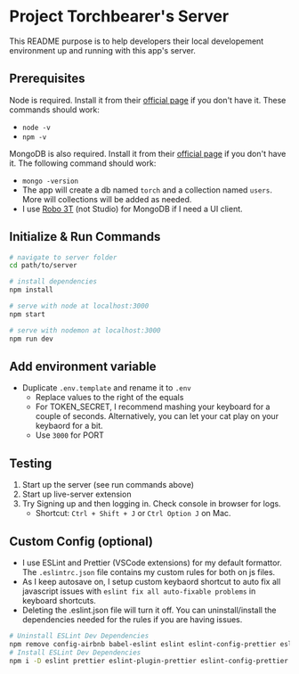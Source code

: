 # Project Torchbearer's Server

This README purpose is to help developers their local developement environment up and running with this app's server.

Prerequisites
--

Node is required. Install it from their [official page](https://nodejs.org/) if you don't have it. These commands should work:
- `node -v`
- `npm -v`

MongoDB is also required. Install it from their [official page](https://docs.mongodb.com/manual/installation/) if you don't have it. The following command should work:
- `mongo -version`
- The app will create a db named `torch` and a collection named `users`. More will collections will be added as needed. 
- I use [Robo 3T](https://robomongo.org/) (not Studio) for MongoDB if I need a UI client. 

Initialize & Run Commands
--

``` bash
# navigate to server folder
cd path/to/server

# install dependencies
npm install

# serve with node at localhost:3000
npm start

# serve with nodemon at localhost:3000
npm run dev

```

Add environment variable 
--

- Duplicate `.env.template` and rename it to `.env`
  - Replace values to the right of the equals
  - For TOKEN_SECRET, I recommend mashing your keyboard for a couple of seconds. Alternatively, you can let your cat play on your keybaord for a bit.
  - Use `3000` for PORT

Testing 
--

1. Start up the server (see run commands above)
2. Start up live-server extension 
3. Try Signing up and then logging in. Check console in browser for logs. 
    - Shortcut: `Ctrl + Shift + J` or `Ctrl Option J` on Mac.

Custom Config (optional) 
--
- I use ESLint and Prettier (VSCode extensions) for my default formattor. The `.eslintrc.json` file contains my custom rules for both on js files. 
- As I keep autosave on, I setup custom keybaord shortcut to auto fix all javascript issues with `eslint fix all auto-fixable problems` in keyboard shortcuts.
- Deleting the .eslint.json file will turn it off. You can uninstall/install the dependencies needed for the rules if you are having issues.
```bash
# Uninstall ESLint Dev Dependencies
npm remove config-airbnb babel-eslint eslint eslint-config-prettier eslint-config-airbnb eslint-plugin-html eslint-plugin-prettier eslint-plugin-import eslint-plugin-jsx-a11y eslint-plugin-react prettier eslint-plugin-react-hooks
# Install ESLint Dev Dependencies
npm i -D eslint prettier eslint-plugin-prettier eslint-config-prettier eslint-plugin-node eslint-config-node; npx install-peerdeps --dev eslint-config-airbnb
```
